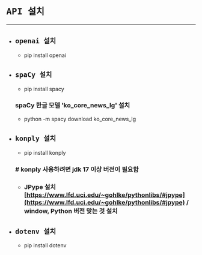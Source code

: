 # `API 설치`
------------

+ ## `openai 설치`

    + pip install openai

+ ## `spaCy 설치`

    + pip install spacy


    ### spaCy 한글 모델 'ko_core_news_lg' 설치

    + python -m spacy download ko_core_news_lg

+ ## `konply 설치`

    + pip install konply

    ### # konply 사용하려면 jdk 17 이상 버전이 필요함

    + ### JPype 설치 [https://www.lfd.uci.edu/~gohlke/pythonlibs/#jpype](https://www.lfd.uci.edu/~gohlke/pythonlibs/#jpype) / window, Python 버전 맞는 것 설치

+ ## `dotenv 설치`

    + pip install dotenv

